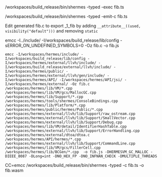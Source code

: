 /workspaces/build_release/bin/shermes -typed -exec fib.ts

/workspaces/build_release/bin/shermes -typed -emit-c fib.ts

Edit generated fib.c to export _1_fib by adding `__attribute__((used, visibility("default")))` and removing `static`

emcc -I../include/ -I/workspaces/build_release/lib/config -sERROR_ON_UNDEFINED_SYMBOLS=0 -Oz fib.c -o fib.js

```
emcc -I/workspaces/hermes/include/ -I/workspaces/build_release/lib/config -I/workspaces/hermes/external/llvh/include/ -I/workspaces/build_release/external/llvh/include/ -I/workspaces/hermes/public/ -I/workspaces/hermes/external/llvh/gen/include/ -I/workspaces/hermes/API/ -I/workspaces/hermes/API/jsi/ -I/workspaces/hermes/external/ -Oz fib.c /workspaces/hermes/lib/VM/*.cpp /workspaces/hermes/lib/VM/gcs/MallocGC.cpp /workspaces/hermes/lib/Support/*.cpp /workspaces/hermes/tools/shermes/ConsoleBindings.cpp /workspaces/hermes/lib/Platform/*.cpp /workspaces/hermes/public/hermes/Public/*.cpp /workspaces/hermes/external/llvh/lib/Support/raw_ostream.cpp /workspaces/hermes/external/llvh/lib/Support/SmallVector.cpp /workspaces/hermes/external/llvh/lib/Support/Debug.cpp /workspaces/hermes/lib/VM/detail/IdentifierHashTable.cpp /workspaces/hermes/external/llvh/lib/Support/ErrorHandling.cpp /workspaces/hermes/external/dtoa/dtoa.c /workspaces/hermes/API/hermes/*.cpp /workspaces/hermes/external/llvh/lib/Support/CommandLine.cpp /workspaces/hermes/lib/VM/gcs/FillerCell.cpp /workspaces/hermes/lib/BCGen/*.cpp  -o fib.js -DHERMESVM_GC_MALLOC -DIEEE_8087 -DLong=int -DNO_HEX_FP -DNO_INFNAN_CHECK -DMULTIPLE_THREADS
```

CC=emcc /workspaces/build_release/bin/shermes -typed -c fib.ts -o fib.wasm